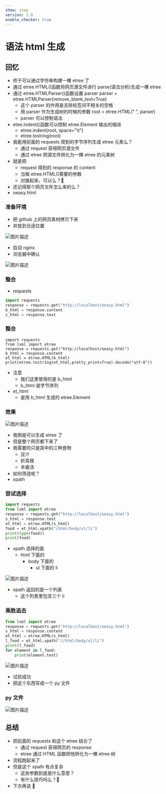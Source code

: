 ```yaml
---
show: step
version: 1.0
enable_checker: true
---
```


# 语法 html 生成

## 回忆

- 终于可以通过字符串构建一棵 etree 了
- 通过 etree.HTML()函数将网页源文件进行 parse(语法分析)生成一棵 etree
- 通过 etree.HTMLParser()函数设置 parser
  parser = etree.HTMLParser(remove_blank_text=True)
  - 这个 parser 的作用是去除标签间不相关的空格
  - 用 parser 作为生成树的时候的参数
    root = etree.HTML("<root> <a/> <b> </b> </root>", parser)
  - parser 可以控制语法
- etee.indent()函数可以控制 etree.Element 输出的缩进
  - etree.indent(root, space="\t")
  - etree.tostring(root)
- 我能用前面的 requests 爬到的字节序列生成 etree 元素么？
  - 通过 request 获得网页源文件
  - 通过 etree 把源文件转化为一棵 etree 的元素树
- 就是把
  - request 得到的 response 的 content
  - 当做 etree.HTML()需要的参数
  - 对接起来，可以么？🤔
- 还记得那个网页文件怎么来的么？
- oeasy.html

### 准备环境

- 把 github 上的网页素材拷贝下来
- 并放到合适位置

![图片描述](https://doc.shiyanlou.com/courses/uid1190679-20211017-1634439171366)

- 启动 nginx
- 浏览器中确认

![图片描述](https://doc.shiyanlou.com/courses/uid1190679-20211017-1634435068115)

### 整合

- requests

```python
import requests
response = requests.get("http://localhost/oeasy.html")
b_html = response.content
s_html = response.text
```

### 整合

```
import requests
from lxml import etree
response = requests.get("http://localhost/oeasy.html")
b_html = response.content
et_html = etree.HTML(b_html)
print(etree.tostring(et_html,pretty_print=True).decode("utf-8"))
```

- 注意
  - 我们这里使用的是 b_html
  - b_html 是字节序列
- et_html
  - 是用 b_html 生成的 etree.Element

### 效果

![图片描述](https://doc.shiyanlou.com/courses/uid1190679-20211017-1634439859969)

- 我倒是可以生成 etree 了
- 但是整个网页都下来了
- 我需要的只是其中的三种食物
  - 豆汁
  - 折耳根
  - 羊瘪汤
- 如何筛选呢？
- xpath

### 尝试选择

```python
import requests
from lxml import etree
response = requests.get("http://localhost/oeasy.html")
s_html = response.text
et_html = etree.HTML(s_html)
food = et_html.xpath("/html/body/ul/li")
print(type(food))
print(food)
```

- xpath 选择的是
  - html 下面的
    - body 下面的
      - ul 下面的 li

![图片描述](https://doc.shiyanlou.com/courses/uid1190679-20211017-1634446900421)

- xpath 返回的是一个列表
  - 这个列表里包含三个 li

### 乘胜追击

```python
from lxml import etree
response = requests.get("http://localhost/oeasy.html")
s_html = response.content
et_html = etree.HTML(s_html)
l_food = et_html.xpath("//html/body/ul/li")
print(l_food)
for element in l_food:
    print(element.text)
```

![图片描述](https://doc.shiyanlou.com/courses/uid1190679-20211017-1634446957236)

- 试验成功
- 把这个东西写成一个 py 文件

### py 文件

![图片描述](https://doc.shiyanlou.com/courses/uid1190679-20211106-1636205149611)

## 总结

- 把前面的 requests 和这个 etree 结合了
  - 通过 request 获得网页的 response
  - etree 通过 HTML 函数把他转化为一棵 etree 树
- 流程跑起来了
- 但是这个 xpath 有点复杂
  - 这些参数到底是什么意思？
  - 有什么技巧吗么？🤔
- 下次再说 👋
